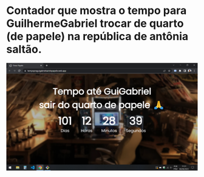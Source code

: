 # Contador que mostra o tempo para GuilhermeGabriel trocar de quarto (de papele) na república de antônia saltão.

<img src="https://github.com/GuilhermeGabriel/countdown_papele/blob/master/screenshots/captura_de_tela.png"></img>
